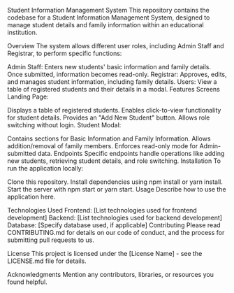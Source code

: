 Student Information Management System
This repository contains the codebase for a Student Information Management System, designed to manage student details and family information within an educational institution.

Overview
The system allows different user roles, including Admin Staff and Registrar, to perform specific functions:

Admin Staff:
Enters new students' basic information and family details.
Once submitted, information becomes read-only.
Registrar:
Approves, edits, and manages student information, including family details.
Users:
View a table of registered students and their details in a modal.
Features
Screens
Landing Page:

Displays a table of registered students.
Enables click-to-view functionality for student details.
Provides an "Add New Student" button.
Allows role switching without login.
Student Modal:

Contains sections for Basic Information and Family Information.
Allows addition/removal of family members.
Enforces read-only mode for Admin-submitted data.
Endpoints
Specific endpoints handle operations like adding new students, retrieving student details, and role switching.
Installation
To run the application locally:

Clone this repository.
Install dependencies using npm install or yarn install.
Start the server with npm start or yarn start.
Usage
Describe how to use the application here.

Technologies Used
Frontend: [List technologies used for frontend development]
Backend: [List technologies used for backend development]
Database: [Specify database used, if applicable]
Contributing
Please read CONTRIBUTING.md for details on our code of conduct, and the process for submitting pull requests to us.

License
This project is licensed under the [License Name] - see the LICENSE.md file for details.

Acknowledgments
Mention any contributors, libraries, or resources you found helpful.